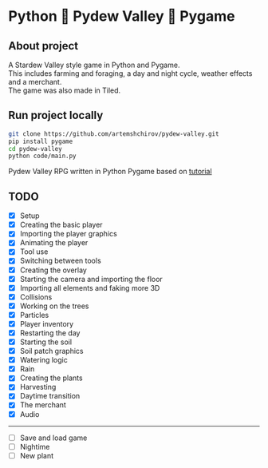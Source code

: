# Python 🌾 Pydew Valley 🌾 Pygame

## About project

A Stardew Valley style game in Python and Pygame.\
This includes farming and foraging, a day and night cycle, weather effects and a merchant.\
The game was also made in Tiled.

## Run project locally

```bash
git clone https://github.com/artemshchirov/pydew-valley.git
pip install pygame
cd pydew-valley
python code/main.py
```

Pydew Valley RPG written in Python Pygame based on [tutorial](https://www.youtube.com/watch?v=T4IX36sP_0c&ab_channel=ClearCode)

## TODO

- [x] Setup
- [x] Creating the basic player
- [x] Importing the player graphics
- [x] Animating the player
- [x] Tool use
- [x] Switching between tools
- [x] Creating the overlay
- [x] Starting the camera and importing the floor
- [x] Importing all elements and faking more 3D
- [x] Collisions
- [x] Working on the trees
- [x] Particles
- [x] Player inventory
- [x] Restarting the day
- [x] Starting the soil
- [x] Soil patch graphics
- [x] Watering logic
- [x] Rain
- [x] Creating the plants
- [x] Harvesting
- [x] Daytime transition
- [x] The merchant
- [x] Audio

---

- [ ] Save and load game
- [ ] Nightime
- [ ] New plant
